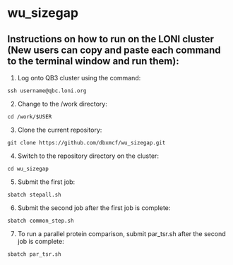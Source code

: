 # wu_sizegap

## Instructions on how to run on the LONI cluster (New users can copy and paste each command to the terminal window and run them):

1. Log onto QB3 cluster using the command:
```
ssh username@qbc.loni.org
```
2. Change to the /work directory:
```
cd /work/$USER
```
3. Clone the current repository:
```
git clone https://github.com/dbxmcf/wu_sizegap.git
```
4. Switch to the repository directory on the cluster:
```
cd wu_sizegap
```
5. Submit the first job:
```
sbatch stepall.sh
```
6. Submit the second job after the first job is complete:
```
sbatch common_step.sh
```
7. To run a parallel protein comparison, submit par_tsr.sh after the second job is complete:
```
sbatch par_tsr.sh
```
